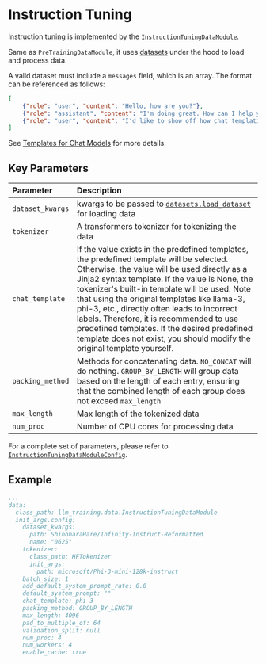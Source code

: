 # Instruction Tuning

Instruction tuning is implemented by the [`InstructionTuningDataModule`](/src/llm_training/data/instruction_tuning/instruction_tuning_datamodule.py).

Same as `PreTrainingDataModule`, it uses [datasets](https://github.com/huggingface/datasets) under the hood to load and process data.

A valid dataset must include a `messages` field, which is an array.
The format can be referenced as follows:
```json
[
    {"role": "user", "content": "Hello, how are you?"},
    {"role": "assistant", "content": "I'm doing great. How can I help you today?"},
    {"role": "user", "content": "I'd like to show off how chat templating works!"}
]
```

See [Templates for Chat Models](https://huggingface.co/docs/transformers/main/en/chat_templating) for more details.

## Key Parameters

| Parameter        | Description                                                                                                                                                                                                                                                                                                                                                                                                                                                                                                         |
| :--------------- | :------------------------------------------------------------------------------------------------------------------------------------------------------------------------------------------------------------------------------------------------------------------------------------------------------------------------------------------------------------------------------------------------------------------------------------------------------------------------------------------------------------------ |
| `dataset_kwargs` | kwargs to be passed to [`datasets.load_dataset`](https://huggingface.co/docs/datasets/loading) for loading data                                                                                                                                                                                                                                                                                                                                                                                                     |
| `tokenizer`      | A transformers tokenizer for tokenizing the data                                                                                                                                                                                                                                                                                                                                                                                                                                                                    |
| `chat_template`  | If the value exists in the predefined templates, the predefined template will be selected. Otherwise, the value will be used directly as a Jinja2 syntax template. If the value is None, the tokenizer's built-in template will be used. Note that using the original templates like llama-3, phi-3, etc., directly often leads to incorrect labels. Therefore, it is recommended to use predefined templates. If the desired predefined template does not exist, you should modify the original template yourself. |
| `packing_method` | Methods for concatenating data. `NO_CONCAT` will do nothing. `GROUP_BY_LENGTH` will group data based on the length of each entry, ensuring that the combined length of each group does not exceed `max_length`                                                                                                                                                                                                                                                                                                      |
| `max_length`     | Max length of the tokenized data                                                                                                                                                                                                                                                                                                                                                                                                                                                                                    |
| `num_proc`       | Number of CPU cores for processing data                                                                                                                                                                                                                                                                                                                                                                                                                                                                             |

For a complete set of parameters, please refer to [`InstructionTuningDataModuleConfig`](/src/llm_training/data/instruction_tuning/instruction_tuning_datamodule_config.py).

## Example

```yaml
...
data:
  class_path: llm_training.data.InstructionTuningDataModule
  init_args.config:
    dataset_kwargs:
      path: ShinoharaHare/Infinity-Instruct-Reformatted
      name: "0625"
    tokenizer:
      class_path: HFTokenizer
      init_args:
        path: microsoft/Phi-3-mini-128k-instruct
    batch_size: 1
    add_default_system_prompt_rate: 0.0
    default_system_prompt: ""
    chat_template: phi-3
    packing_method: GROUP_BY_LENGTH
    max_length: 4096
    pad_to_multiple_of: 64
    validation_split: null
    num_proc: 4
    num_workers: 4
    enable_cache: true
```
